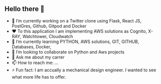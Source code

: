 ## Hello there 👋

- 🔭 I’m currently working on a Twitter clone using Flask, React JS, PostGres, Github, Gitpod and Docker
- ❤️ To this application I am implementing AWS solutions as Cognito, X-RAY, Watchtower, Cloudwatch
- 🌱 I’m currently learning PYTHON, AWS solutions, GIT, GITHUB, Databases, Docker,
- 👯 I’m looking to collaborate on Python and Aws projects
- 💬 Ask me about my carrer
- 📫 How to reach me: ...
- ⚡ Fun fact: I am accually a mechanical design engineer. I wanted to see what more life has to offer.

